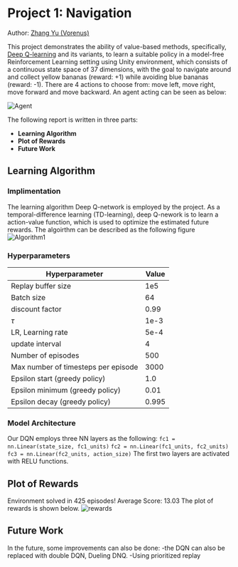 [//]: # (Image References)

[image1]: https://user-images.githubusercontent.com/10624937/42135619-d90f2f28-7d12-11e8-8823-82b970a54d7e.gif "Agent"



# Project 1: Navigation

Author: [Zhang Yu (Vorenus)](https://github.com/helsinkipirate/drlnd_vorenus)

This project demonstrates the ability of value-based methods, specifically, [Deep Q-learning](https://storage.googleapis.com/deepmind-media/dqn/DQNNaturePaper.pdf) and its variants, to learn a suitable policy in a model-free Reinforcement Learning setting using Unity environment, which consists of a continuous state space of 37 dimensions, with the goal to navigate around and collect yellow bananas (reward: +1) while avoiding blue bananas (reward: -1). There are 4 actions to choose from: move left, move right, move forward and move backward. An agent acting can be seen as below:

![Agent][image1]

The following report is written in three parts:

- **Learning Algorithm**
- **Plot of Rewards**
- **Future Work**

## Learning Algorithm
[A1]: DQN_algorithm.png "Algorithm1"

### Implimentation
The learning algorithm Deep Q-network is employed by the project. As a temporal-difference learning (TD-learning), deep Q-nework is to learn a action-value function, which is used to optimize the estimated future rewards. The algoirthm can be described as the following figure
![Algorithm1][A1]

### Hyperparameters
 | Hyperparameter                      | Value |
  | ----------------------------------- | ----- |
  | Replay buffer size                  | 1e5   |
  | Batch size                          | 64    |
  | discount factor                     | 0.99  |
  | $\tau$                              | 1e-3  |
  | LR, Learning rate                   | 5e-4  |
  | update interval                     | 4     |
  | Number of episodes                  | 500   |
  | Max number of timesteps per episode | 3000  |
  | Epsilon start (greedy policy)       | 1.0   |
  | Epsilon minimum (greedy policy)     | 0.01  |
  | Epsilon decay (greedy policy)       | 0.995 |


### Model Architecture

Our DQN employs three NN layers as the following:
`fc1 = nn.Linear(state_size, fc1_units)`
`fc2 = nn.Linear(fc1_units, fc2_units)`
`fc3 = nn.Linear(fc2_units, action_size)`
The first two layers are activated with RELU functions.

## Plot of Rewards

[R1]: banana_game_rewards.png "rewards"

Environment solved in 425 episodes!     Average Score: 13.03
The plot of rewards is shown below.
![rewards][R1]

## Future Work

In the future, some improvements can also be done: 
-the DQN can also be replaced with double DQN, Dueling DNQ.
-Using prioritized replay



